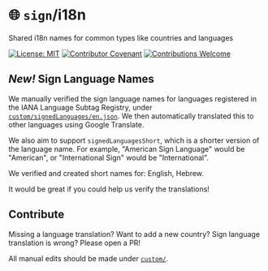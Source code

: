 # 🌐️ `sign`/i18n

Shared i18n names for common types like countries and languages

[![License: MIT](https://img.shields.io/badge/License-MIT-green.svg)](LICENSE)
[![Contributor Covenant](https://img.shields.io/badge/Contributor%20Covenant-2.1-4baaaa.svg)](https://github.com/sign/.github/blob/main/CODE_OF_CONDUCT.md)
[![Contributions Welcome](https://img.shields.io/badge/contributions-welcome-brightgreen.svg?style=flat)](https://github.com/sign/.github/blob/main/CONTRIBUTING.md)

## _New!_ Sign Language Names

We manually verified the sign language names for languages registered in the IANA Language Subtag Registry,
under [`custom/signedLanguages/en.json`](custom/signedLanguages/en.json).
We then automatically translated this to other languages using Google Translate.

We also aim to support `signedLanguagesShort`, which is a shorter version of the language name.
For example, "American Sign Language" would be "American", or "International Sign" would be "International".

We verified and created short names for:
English, Hebrew.

It would be great if you could help us verify the translations!

## Contribute

Missing a language translation?
Want to add a new country?
Sign language translation is wrong?
Please open a PR!

All manual edits should be made under [`custom/`](custom/).
